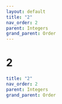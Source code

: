 ```yaml
---
layout: default
title: "2"
nav_order: 2
parent: Integers
grand_parent: Order
---
```


# 2

```yaml
title: "2"
nav_order: 2
parent: Integers
grand_parent: Order
```
